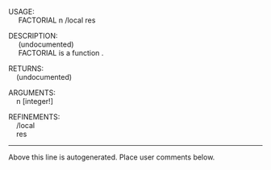 USAGE:  
&nbsp;&nbsp;&nbsp;&nbsp;&nbsp;FACTORIAL&nbsp;n&nbsp;/local&nbsp;res  
  
DESCRIPTION:  
&nbsp;&nbsp;&nbsp;&nbsp;&nbsp;(undocumented)  
&nbsp;&nbsp;&nbsp;&nbsp;&nbsp;FACTORIAL&nbsp;is&nbsp;a&nbsp;function&nbsp;.  
  
RETURNS:  
&nbsp;&nbsp;&nbsp;&nbsp;(undocumented)  
  
ARGUMENTS:  
&nbsp;&nbsp;&nbsp;&nbsp;n&nbsp;[integer!]  
  
REFINEMENTS:  
&nbsp;&nbsp;&nbsp;&nbsp;/local  
&nbsp;&nbsp;&nbsp;&nbsp;res  
___
Above this line is autogenerated. Place user comments below.